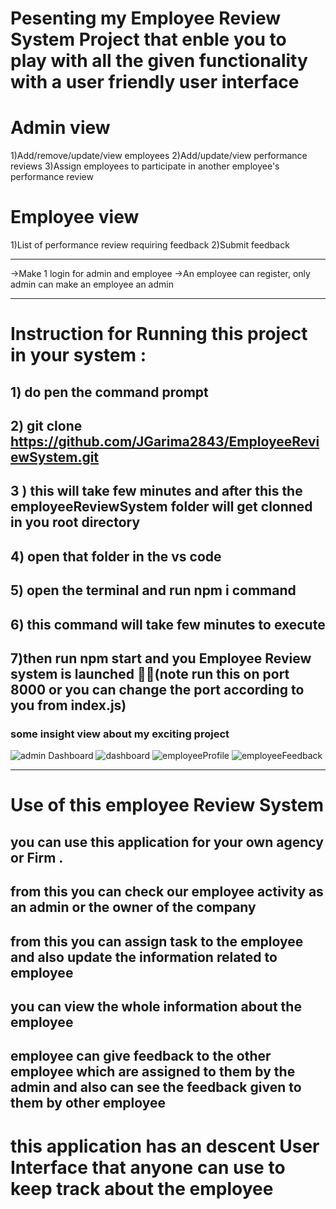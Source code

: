# Pesenting my Employee Review System Project that enble you to play with all the given functionality with a user friendly user interface 

# Admin view
1)Add/remove/update/view employees
2)Add/update/view performance reviews
3)Assign employees to participate in another employee's performance review


# Employee view
1)List of performance review requiring feedback
2)Submit feedback

----------------------------------------------------------------------------
->Make 1 login for admin and employee
->An employee can register, only admin can make an employee an admin


-----------------------------------------------------------------------------
# Instruction for Running this project in your system :
## 1) do pen the command prompt 
## 2) git clone https://github.com/JGarima2843/EmployeeReviewSystem.git
## 3 ) this will take few minutes and after this the employeeReviewSystem folder will get clonned in you root directory 
## 4) open that folder in the vs code 
## 5) open the terminal and run npm i command 
## 6) this command will take few minutes to execute 
## 7)then run npm start and you Employee Review system is launched 🎉🥳(note run this on port 8000 or you can change the port according to you from index.js)

### some insight view about my exciting project
![admin Dashboard](https://user-images.githubusercontent.com/87610142/212526352-7c67892c-723b-4016-a6b2-8a696fd7ec8a.jpg)
![dashboard](https://user-images.githubusercontent.com/87610142/212526357-1e955f0d-5821-4576-9afb-868d10f14a59.jpg)
![employeeProfile](https://user-images.githubusercontent.com/87610142/212526363-5d4c7880-f7fe-4111-bc79-0ffde2a3f2e4.jpg)
![employeeFeedback](https://user-images.githubusercontent.com/87610142/212526365-6ebbb4e0-f4d4-4f29-8917-02c28d10660e.jpg)



-------------------------------------------------------------------------------------------------
# Use of this employee Review System
## you can use this application for your own agency or Firm .
## from this you can check our employee activity as an admin or the owner of the company 
## from this you can assign task to the employee and also update the information related to employee 
## you can view the whole information about the employee  
## employee can give feedback to the other employee which are assigned to them by the admin and also can see the feedback given to them by other employee 

# this application has an descent User Interface that anyone can use to keep track about the employee 


